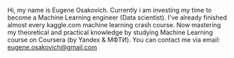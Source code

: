 Hi, my name is Eugene Osakovich. Currently i am investing my time to become a Machine Learning engineer (Data scientist). I've already finished almost every kaggle.com
machine learning crash course. Now mastering my theoretical and practical knowledge by studying Machine Learning course on Coursera (by Yandex & МФТИ).
You can contact me via email: eugene.osakovich@gmail.com


<!---
sheirand/sheirand is a ✨ special ✨ repository because its `README.md` (this file) appears on your GitHub profile.
You can click the Preview link to take a look at your changes.
--->
